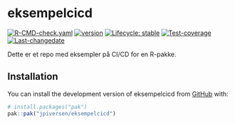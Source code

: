 
<!-- README.md is generated from README.Rmd. Please edit that file -->

# eksempelcicd

<!-- badges: start -->

[![R-CMD-check.yaml](https://github.com/jpiversen/eksempelcicd/actions/workflows/R-CMD-check.yaml/badge.svg)](https://github.com/jpiversen/eksempelcicd/actions/workflows/R-CMD-check.yaml)
[![version](https://img.shields.io/badge/Versjon-0.0.5-blue.svg)](commits/master)
[![Lifecycle:
stable](https://img.shields.io/badge/lifecycle-stable-brightgreen.svg)](https://lifecycle.r-lib.org/articles/stages.html#stable)
[![Test-coverage](https://img.shields.io/badge/Test%20coverage-100%25-brightgreen.svg)](/commits/master)
[![Last-changedate](https://img.shields.io/badge/Sist%20oppdatert-14--11--2024-beige.svg)](/commits/master)
<!-- badges: end -->

Dette er et repo med eksempler på CI/CD for en R-pakke.

## Installation

You can install the development version of eksempelcicd from
[GitHub](https://github.com/) with:

``` r
# install.packages("pak")
pak::pak("jpiversen/eksempelcicd")
```
